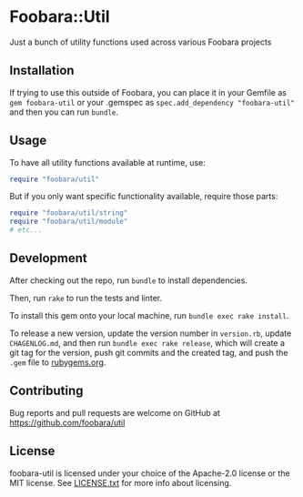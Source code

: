# Foobara::Util

Just a bunch of utility functions used across various Foobara projects

## Installation

If trying to use this outside of Foobara, you can place it in your Gemfile as `gem foobara-util` or your .gemspec
as `spec.add_dependency "foobara-util"` and then you can run `bundle`.

## Usage

To have all utility functions available at runtime, use:

```ruby
require "foobara/util"
```

But if you only want specific functionality available, require those parts:

```ruby
require "foobara/util/string"
require "foobara/util/module"
# etc...
```

## Development

After checking out the repo, run `bundle` to install dependencies.

Then, run `rake` to run the tests and linter.

To install this gem onto your local machine, run `bundle exec rake install`.

To release a new version, update the version number in `version.rb`, update `CHAGENLOG.md`,
and then run `bundle exec rake release`,
which will create a git tag for the version,
push git commits and the created tag, and push the `.gem` file to [rubygems.org](https://rubygems.org).

## Contributing

Bug reports and pull requests are welcome on GitHub at https://github.com/foobara/util

## License

foobara-util is licensed under your choice of the Apache-2.0 license or the MIT license.
See [LICENSE.txt](LICENSE-MIT.txt) for more info about licensing.
